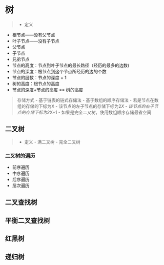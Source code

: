 # 树
> - 定义
 - 根节点——没有父节点
 - 叶子节点——没有子节点
 - 父节点
 - 子节点
 - 兄弟节点
 - 节点的高度：节点到叶子节点的最长路径（经历的最多的边数)
 - 节点的深度：根节点到这个节点所经历的边的个数
 - 节点的层数：节点的深度 + 1
 - 树的高度：根节点的高度
 - 节点的深度+节点的高度 == 树的高度
> 存储方式
    - 基于链表的链式存储法
    - 基于数组的顺序存储法
        - 若是节点在数组的存储的下标为X
        - 该节点的左子节点的存储下标为2*X
        - 该节点的右子节点的存储下标为2*X+1
        - 如果是完全二叉树，使用数组顺序存储最省空间

## 二叉树
> - 定义
     - 满二叉树
     - 完全二叉树

### 二叉树的遍历
- 前序遍历
- 中序遍历
- 后序遍历
- 层次遍历

## 二叉查找树

## 平衡二叉查找树

## 红黑树

## 递归树


